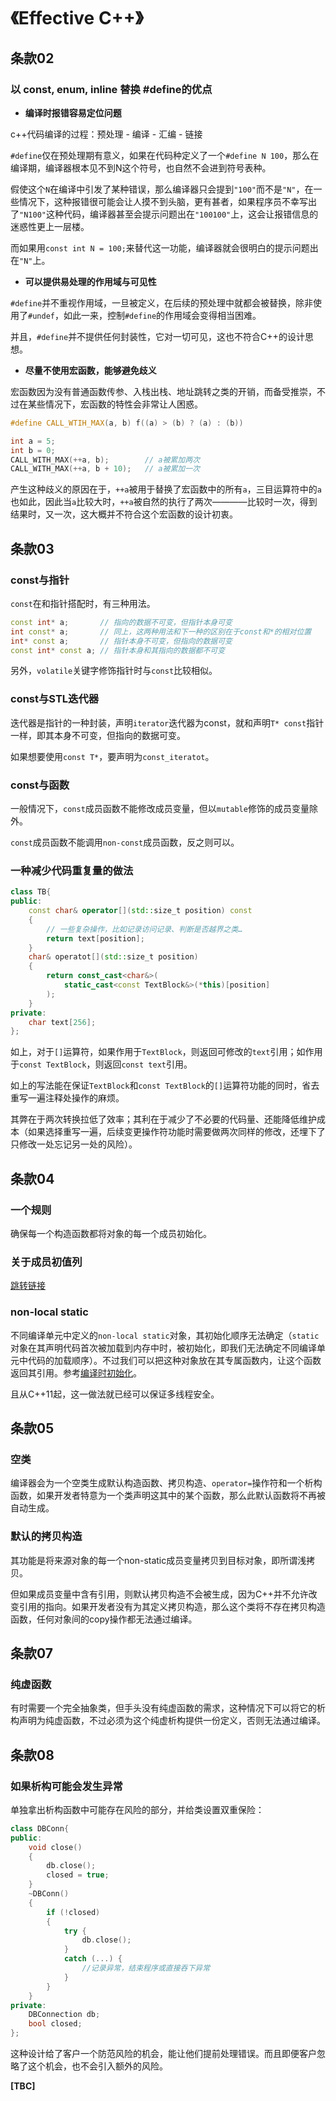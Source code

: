 # 《Effective C++》

## 条款02

### 以 const, enum, inline 替换 #define的优点

- **编译时报错容易定位问题**

c++代码编译的过程：预处理 - 编译 - 汇编 - 链接

`#define`仅在预处理期有意义，如果在代码种定义了一个`#define N 100`，那么在编译期，编译器根本见不到N这个符号，也自然不会进到符号表种。

假使这个`N`在编译中引发了某种错误，那么编译器只会提到`"100"`而不是`"N"`，在一些情况下，这种报错很可能会让人摸不到头脑，更有甚者，如果程序员不幸写出了`"N100"`这种代码，编译器甚至会提示问题出在`"100100"`上，这会让报错信息的迷惑性更上一层楼。

而如果用`const int N = 100;`来替代这一功能，编译器就会很明白的提示问题出在`"N"`上。

- **可以提供易处理的作用域与可见性**

`#define`并不重视作用域，一旦被定义，在后续的预处理中就都会被替换，除非使用了`#undef`，如此一来，控制`#define`的作用域会变得相当困难。

并且，`#define`并不提供任何封装性，它对一切可见，这也不符合C++的设计思想。

- **尽量不使用宏函数，能够避免歧义**

宏函数因为没有普通函数传参、入栈出栈、地址跳转之类的开销，而备受推崇，不过在某些情况下，宏函数的特性会非常让人困惑。

```cpp
#define CALL_WTIH_MAX(a, b) f((a) > (b) ? (a) : (b))

int a = 5;
int b = 0;
CALL_WITH_MAX(++a, b);        // a被累加两次
CALL_WITH_MAX(++a, b + 10);   // a被累加一次
```

产生这种歧义的原因在于，`++a`被用于替换了宏函数中的所有`a`，三目运算符中的`a`也如此，因此当`a`比较大时，`++a`被自然的执行了两次————比较时一次，得到结果时，又一次，这大概并不符合这个宏函数的设计初衷。

## 条款03

### const与指针

`const`在和指针搭配时，有三种用法。
```cpp
const int* a;       // 指向的数据不可变，但指针本身可变
int const* a;       // 同上，这两种用法和下一种的区别在于const和*的相对位置
int* const a;       // 指针本身不可变，但指向的数据可变
const int* const a; // 指针本身和其指向的数据都不可变
```
另外，`volatile`关键字修饰指针时与`const`比较相似。

### const与STL迭代器

迭代器是指针的一种封装，声明`iterator`迭代器为const，就和声明`T* const`指针一样，即其本身不可变，但指向的数据可变。

如果想要使用`const T*`，要声明为`const_iteratot`。

### const与函数

一般情况下，`const`成员函数不能修改成员变量，但以`mutable`修饰的成员变量除外。

`const`成员函数不能调用`non-const`成员函数，反之则可以。

### 一种减少代码重复量的做法

```cpp
class TB{
public:
    const char& operator[](std::size_t position) const
    {
        // 一些复杂操作，比如记录访问记录、判断是否越界之类…
        return text[position];
    }
    char& operatot[](std::size_t position)
    {
        return const_cast<char&>(
            static_cast<const TextBlock&>(*this)[position]
        );
    }
private:
    char text[256];
};
```
如上，对于`[]`运算符，如果作用于`TextBlock`，则返回可修改的`text`引用；如作用于`const TextBlock`，则返回`const text`引用。

如上的写法能在保证`TextBlock`和`const TextBlock`的`[]`运算符功能的同时，省去重写一遍注释处操作的麻烦。

其弊在于两次转换拉低了效率；其利在于减少了不必要的代码量、还能降低维护成本（如果选择重写一遍，后续变更操作符功能时需要做两次同样的修改，还埋下了只修改一处忘记另一处的风险）。

## 条款04

### 一个规则

确保每一个构造函数都将对象的每一个成员初始化。

### 关于成员初值列

[跳转链接](../%E6%88%90%E5%91%98%E5%88%9D%E5%80%BC%E5%88%97%E7%9A%84%E6%95%88%E7%8E%87%E4%BC%98%E5%8A%BF.html)

### non-local static

不同编译单元中定义的`non-local static`对象，其初始化顺序无法确定（`static`对象在其声明代码首次被加载到内存中时，被初始化，即我们无法确定不同编译单元中代码的加载顺序）。不过我们可以把这种对象放在其专属函数内，让这个函数返回其引用。参考[编译时初始化](../%E7%BC%96%E8%AF%91%E6%97%B6%E5%88%9D%E5%A7%8B%E5%8C%96.html)。

且从C++11起，这一做法就已经可以保证多线程安全。

## 条款05

### 空类

编译器会为一个空类生成默认构造函数、拷贝构造、`operator=`操作符和一个析构函数，如果开发者特意为一个类声明这其中的某个函数，那么此默认函数将不再被自动生成。

### 默认的拷贝构造

其功能是将来源对象的每一个non-static成员变量拷贝到目标对象，即所谓浅拷贝。

但如果成员变量中含有引用，则默认拷贝构造不会被生成，因为C++并不允许改变引用的指向。如果开发者没有为其定义拷贝构造，那么这个类将不存在拷贝构造函数，任何对象间的copy操作都无法通过编译。

## 条款07

### 纯虚函数

有时需要一个完全抽象类，但手头没有纯虚函数的需求，这种情况下可以将它的析构声明为纯虚函数，不过必须为这个纯虚析构提供一份定义，否则无法通过编译。

## 条款08

### 如果析构可能会发生异常

单独拿出析构函数中可能存在风险的部分，并给类设置双重保险：

```cpp
class DBConn{
public:
    void close()
    {
        db.close();
        closed = true;
    }
    ~DBConn()
    {
        if (!closed)
        {
            try {
                db.close();
            }
            catch (...) {
                //记录异常，结束程序或直接吞下异常
            }
        }
    }
private:
    DBConnection db;
    bool closed;
};
```

这种设计给了客户一个防范风险的机会，能让他们提前处理错误。而且即便客户忽略了这个机会，也不会引入额外的风险。

**[TBC]**